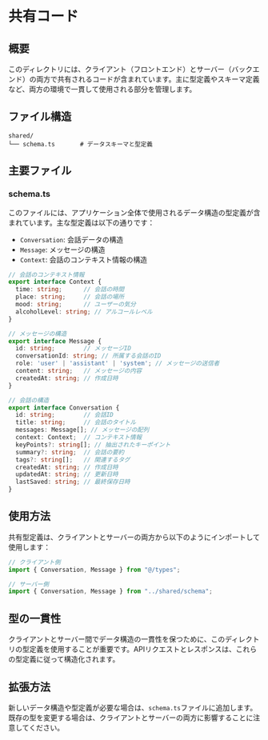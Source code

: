 # 共有コード

## 概要
このディレクトリには、クライアント（フロントエンド）とサーバー（バックエンド）の両方で共有されるコードが含まれています。主に型定義やスキーマ定義など、両方の環境で一貫して使用される部分を管理します。

## ファイル構造
```
shared/
└── schema.ts       # データスキーマと型定義
```

## 主要ファイル

### schema.ts
このファイルには、アプリケーション全体で使用されるデータ構造の型定義が含まれています。主な型定義は以下の通りです：

- `Conversation`: 会話データの構造
- `Message`: メッセージの構造
- `Context`: 会話のコンテキスト情報の構造

```typescript
// 会話のコンテキスト情報
export interface Context {
  time: string;      // 会話の時間
  place: string;     // 会話の場所
  mood: string;      // ユーザーの気分
  alcoholLevel: string; // アルコールレベル
}

// メッセージの構造
export interface Message {
  id: string;        // メッセージID
  conversationId: string; // 所属する会話のID
  role: 'user' | 'assistant' | 'system'; // メッセージの送信者
  content: string;   // メッセージの内容
  createdAt: string; // 作成日時
}

// 会話の構造
export interface Conversation {
  id: string;        // 会話ID
  title: string;     // 会話のタイトル
  messages: Message[]; // メッセージの配列
  context: Context;  // コンテキスト情報
  keyPoints?: string[]; // 抽出されたキーポイント
  summary?: string;  // 会話の要約
  tags?: string[];   // 関連するタグ
  createdAt: string; // 作成日時
  updatedAt: string; // 更新日時
  lastSaved: string; // 最終保存日時
}
```

## 使用方法
共有型定義は、クライアントとサーバーの両方から以下のようにインポートして使用します：

```typescript
// クライアント側
import { Conversation, Message } from "@/types";

// サーバー側
import { Conversation, Message } from "../shared/schema";
```

## 型の一貫性
クライアントとサーバー間でデータ構造の一貫性を保つために、このディレクトリの型定義を使用することが重要です。APIリクエストとレスポンスは、これらの型定義に従って構造化されます。

## 拡張方法
新しいデータ構造や型定義が必要な場合は、`schema.ts`ファイルに追加します。既存の型を変更する場合は、クライアントとサーバーの両方に影響することに注意してください。 